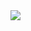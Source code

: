 <img src="http://data.tumblr.com/2dV7wpoYcimadgddtspkqDsUo1_500.jpg"/>

<!--
http://data.tumblr.com/2dV7wpoYcikjzc3oja8b1IX5o1_500.jpg

http://de.fishki.net/picsw/122008/26/men/033.jpg

http://upload.wikimedia.org/wikipedia/en/7/7e/Floppy_disk_300_dpi.jpg

http://media.tumblr.com/cdvDAoiSThms1t8t2qYfnsybo1_500.jpg

http://www.rainbowmonkey.de/imgs/print/cartoon_mickey.jpg

http://image.blog.livedoor.jp/turiotoko/imgs/5/c/5cd7f958.JPG

http://media.tumblr.com/6hT7IIFQnfma1tybSILBQ91mo1_500.jpg

http://people.mozilla.com/~faaborg/files/20081021-visualHierarchyAndCustomization/squintTest.png

http://www.mariowiki.com/images/5/5b/BeeMario.jpg

http://www.chunichi.co.jp/chuspo/image/menu/doala50x50banner.gif

http://www.fotoknudsen.no/archive48/020520050154y7xgAxCLU7ePSGtweQ/medium/2002200723461cjRuZLYpmaW1TvyTJ.JPG?91

http://galeon.com/agustinhuarte2/secuencia_01/zoofilia_05_jpg.jpg

http://farm4.static.flickr.com/3226/2697711893_be25871db6_b.jpg

http://knowingtheworld.com/clipart/disney/mickey/10.gif
-->

